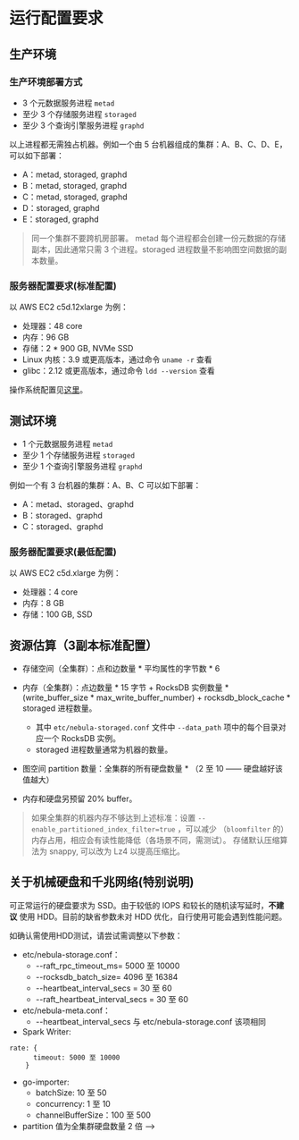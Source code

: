 # 运行配置要求

## 生产环境

### 生产环境部署方式

* 3 个元数据服务进程 `metad`
* 至少 3 个存储服务进程 `storaged`
* 至少 3 个查询引擎服务进程 `graphd`

以上进程都无需独占机器。例如一个由 5 台机器组成的集群：A、B、C、D、E，可以如下部署：

* A：metad, storaged, graphd
* B：metad, storaged, graphd
* C：metad, storaged, graphd
* D：storaged, graphd
* E：storaged, graphd

> 同一个集群不要跨机房部署。
> metad 每个进程都会创建一份元数据的存储副本，因此通常只需 3 个进程。storaged 进程数量不影响图空间数据的副本数量。

### 服务器配置要求(标准配置)

以 AWS EC2 c5d.12xlarge 为例：

* 处理器：48 core
* 内存：96 GB
* 存储：2 * 900 GB, NVMe SSD
* Linux 内核：3.9 或更高版本，通过命令 `uname -r` 查看
* glibc：2.12 或更高版本，通过命令 `ldd --version` 查看

操作系统配置见[这里](./7.kernel-config.md)。

## 测试环境

* 1 个元数据服务进程 `metad`
* 至少 1 个存储服务进程 `storaged`
* 至少 1 个查询引擎服务进程 `graphd`

例如一个有 3 台机器的集群：A、B、C 可以如下部署：

* A：metad、storaged、graphd
* B：storaged、graphd
* C：storaged、graphd

### 服务器配置要求(最低配置)

以 AWS EC2 c5d.xlarge 为例：

* 处理器：4 core
* 内存：8 GB
* 存储：100 GB, SSD

## 资源估算（3副本标准配置）

* 存储空间（全集群）：点和边数量 * 平均属性的字节数 * 6
* 内存（全集群）：点边数量 * 15 字节 + RocksDB 实例数量 * (write_buffer_size * max_write_buffer_number) + rocksdb_block_cache * storaged 进程数量。

  - 其中 `etc/nebula-storaged.conf` 文件中 `--data_path` 项中的每个目录对应一个 RocksDB 实例。
  - storaged 进程数量通常为机器的数量。

* 图空间 partition 数量：全集群的所有硬盘数量 * （2 至 10 —— 硬盘越好该值越大）
* 内存和硬盘另预留 20% buffer。

> 如果全集群的机器内存不够达到上述标准：设置 `--enable_partitioned_index_filter=true` ，可以减少 （`bloomfilter` 的）内存占用，相应会有读性能降低（各场景不同，需测试）。
> 存储默认压缩算法为 snappy, 可以改为 Lz4 以提高压缩比。

## 关于机械硬盘和千兆网络(特别说明)

可正常运行的硬盘要求为 SSD。由于较低的 IOPS 和较长的随机读写延时，**不建议** 使用 HDD。目前的缺省参数未对 HDD 优化，自行使用可能会遇到性能问题。

如确认需使用HDD测试，请尝试需调整以下参数：

* etc/nebula-storage.conf：
  * --raft_rpc_timeout_ms= 5000 至 10000
  * --rocksdb_batch_size= 4096 至 16384
  * --heartbeat_interval_secs = 30 至 60
  * --raft_heartbeat_interval_secs = 30 至 60
* etc/nebula-meta.conf：
  * --heartbeat_interval_secs 与 etc/nebula-storage.conf 该项相同
* Spark Writer:

```text
rate: {
      timeout: 5000 至 10000
    }
```

* go-importer:
  * batchSize: 10 至 50
  * concurrency: 1 至 10
  * channelBufferSize：100 至 500
* partition 值为全集群硬盘数量 2 倍
-->